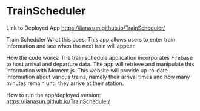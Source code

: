 # TrainScheduler
Link to Deployed App
https://lianasun.github.io/TrainScheduler/

Train Scheduler
What this does:
This app allows users to enter train information and see when the next train will appear.

How the code works:
The train schedule application incorporates Firebase to host arrival and departure data. The app will retrieve and manipulate this information with Moment.js. This website will provide up-to-date information about various trains, namely their arrival times and how many minutes remain until they arrive at their station.

How to run the app/deployed version:
https://lianasun.github.io/TrainScheduler/

